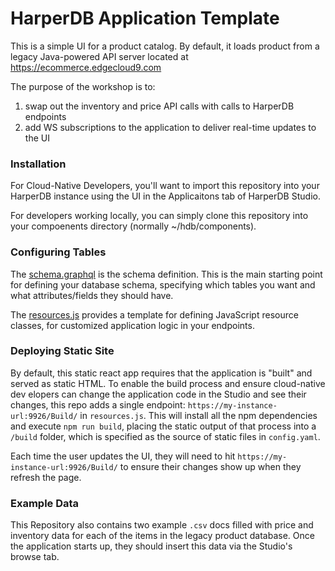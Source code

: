 # HarperDB Application Template

This is a simple UI for a product catalog. By default, it loads product  from a legacy Java-powered API server located at https://ecommerce.edgecloud9.com

The purpose of the workshop is to:

1. swap out the inventory and price API calls with calls to HarperDB endpoints
2. add WS subscriptions to the application to deliver real-time updates to the UI


### Installation

For Cloud-Native Developers, you'll want to import this repository into your HarperDB instance using the UI in the Applicaitons tab of HarperDB Studio.

For developers working locally, you can simply clone this repository into your compoenents directory (normally ~/hdb/components).

### Configuring Tables

The [schema.graphql](./schema.graphql) is the schema definition. This is the main starting point for defining your database schema, specifying which tables you want and what attributes/fields they should have.

The [resources.js](./resources.js) provides a template for defining JavaScript resource classes, for customized application logic in your endpoints.

### Deploying Static Site

By default, this static react app requires that the application is "built" and served as static HTML. To enable the build process and ensure cloud-native dev elopers can change the application code in the Studio and see their changes, this repo adds a single endpoint: `https://my-instance-url:9926/Build/` in `resources.js`. This will install all the npm dependencies and execute `npm run build`, placing the static output of that process into a `/build` folder, which is specified as the source of static files in `config.yaml`.

Each time the user updates the UI, they will need to hit `https://my-instance-url:9926/Build/` to ensure their changes show up when they refresh the page.

### Example Data

This Repository also contains two example `.csv` docs filled with price and inventory data for each of the items in the legacy product database. Once the application starts up, they should insert this data via the Studio's browse tab.
